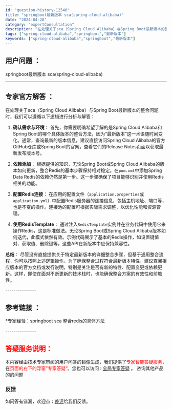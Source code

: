 ```yaml
---
id: "question-history-12540"
title: "springboot最新版本 sca(spring-cloud-alibaba)"
date: "2024-04-28"
category: "expertConsultation"
description: "在处理关于sca（Spring Cloud Alibaba）与Spring Boot最新版本的整合问题时，我们可以遵循以下逻辑进行分析与解答：1. **确认需求与环境**：   首先，你需要明确希望了解的是Spring Cloud Alibaba和Spring Boot的哪个具体版本的整合方法，因为"
tags: ["spring-cloud-alibaba","springboot","最新版本"]
keywords: ["spring-cloud-alibaba","springboot","最新版本"]
---
```


## 用户问题 ： 
 springboot最新版本 sca(spring-cloud-alibaba) 

---------------
## 专家官方解答 ：

在处理关于sca（Spring Cloud Alibaba）与Spring Boot最新版本的整合问题时，我们可以遵循以下逻辑进行分析与解答：

1. **确认需求与环境**：
   首先，你需要明确希望了解的是Spring Cloud Alibaba和Spring Boot的哪个具体版本的整合方法，因为“最新版本”这一术语随时间变化。通常，查询最新的版本信息，建议直接访问Spring Cloud Alibaba的官方GitHub仓库或Spring Boot的官网，查看它们的Release Notes页面以获取最新发布版本号。

2. **依赖添加**：
   根据提供的知识，无论Spring Boot或Spring Cloud Alibaba的版本如何更新，整合Redis的基本步骤保持相对稳定。在`pom.xml`中添加Spring Data Redis的依赖仍然是第一步。这一步骤确保了项目能够识别并使用Redis相关的功能。

3. **配置Redis连接**：
   在应用的配置文件（`application.properties`或`application.yml`）中配置Redis服务器的连接信息，包括主机地址、端口等，也是不变的操作。连接池的配置可根据实际需求调整，以优化性能和资源管理。

4. **使用RedisTemplate**：
   通过注入`RedisTemplate`实例并在业务代码中使用它来操作Redis，这是标准做法。无论Spring Boot或Spring Cloud Alibaba版本如何迭代，此模式依然有效。示例代码展示了基本的Redis操作，如设置键值对、获取值、删除键等，这些API在新版本中应保持兼容性。

**总结**：
尽管没有直接提供关于特定最新版本的详细整合步骤，但基于通用整合流程，你可以按照上述逻辑操作。为了确保整合过程符合最新版本特性，建议查阅相应版本的官方文档或发行说明，特别是关注是否有新的特性、配置变更或依赖更新。这样，即使在面对不断更新的技术栈时，也能确保整合方案的有效性和前瞻性。


<font color="#949494">---------------</font> 


## 参考链接 ：

*专家经验：springboot sca 整合redis的具体方法 


 <font color="#949494">---------------</font> 
 


## <font color="#FF0000">答疑服务说明：</font> 

本内容经由技术专家审阅的用户问答的镜像生成，我们提供了<font color="#FF0000">专家智能答疑服务</font>，在<font color="#FF0000">页面的右下的浮窗”专家答疑“</font>。您也可以访问 : [全局专家答疑](https://opensource.alibaba.com/chatBot) 。 咨询其他产品的的问题

### 反馈
如问答有错漏，欢迎点：[差评](https://ai.nacos.io/user/feedbackByEnhancerGradePOJOID?enhancerGradePOJOId=12633)给我们反馈。
